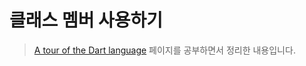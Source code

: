 # 클래스 멤버 사용하기

> [A tour of the Dart language](https://dart.dev/guides/language/language-tour) 페이지를 공부하면서 정리한 내용입니다.
